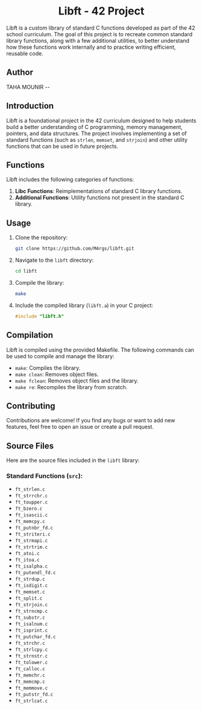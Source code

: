 <h1 align="center">Libft - 42 Project</h1>

Libft is a custom library of standard C functions developed as part of the 42 school curriculum. The goal of this project is to recreate common standard library functions, along with a few additional utilities, to better understand how these functions work internally and to practice writing efficient, reusable code.

## Author
TAHA MOUNIR --

## Introduction

Libft is a foundational project in the 42 curriculum designed to help students build a better understanding of C programming, memory management, pointers, and data structures. The project involves implementing a set of standard functions (such as `strlen`, `memset`, and `strjoin`) and other utility functions that can be used in future projects.

## Functions

Libft includes the following categories of functions:

1. **Libc Functions**: Reimplementations of standard C library functions.
2. **Additional Functions**: Utility functions not present in the standard C library.

## Usage

1. Clone the repository:
    ```bash
    git clone https://github.com/M4rgs/libft.git
    ```

2. Navigate to the `libft` directory:
    ```bash
    cd libft
    ```

3. Compile the library:
    ```bash
    make
    ```

4. Include the compiled library (`libft.a`) in your C project:
    ```c
    #include "libft.h"
    ```

## Compilation

Libft is compiled using the provided Makefile. The following commands can be used to compile and manage the library:

- `make`: Compiles the library.
- `make clean`: Removes object files.
- `make fclean`: Removes object files and the library.
- `make re`: Recompiles the library from scratch.

## Contributing

Contributions are welcome! If you find any bugs or want to add new features, feel free to open an issue or create a pull request.

## Source Files

Here are the source files included in the `libft` library:

### Standard Functions (`src`):

- `ft_strlen.c`
- `ft_strrchr.c`
- `ft_toupper.c`
- `ft_bzero.c`
- `ft_isascii.c`
- `ft_memcpy.c`
- `ft_putnbr_fd.c`
- `ft_striteri.c`
- `ft_strmapi.c`
- `ft_strtrim.c`
- `ft_atoi.c`
- `ft_itoa.c`
- `ft_isalpha.c`
- `ft_putendl_fd.c`
- `ft_strdup.c`
- `ft_isdigit.c`
- `ft_memset.c`
- `ft_split.c`
- `ft_strjoin.c`
- `ft_strncmp.c`
- `ft_substr.c`
- `ft_isalnum.c`
- `ft_isprint.c`
- `ft_putchar_fd.c`
- `ft_strchr.c`
- `ft_strlcpy.c`
- `ft_strnstr.c`
- `ft_tolower.c`
- `ft_calloc.c`
- `ft_memchr.c`
- `ft_memcmp.c`
- `ft_memmove.c`
- `ft_putstr_fd.c`
- `ft_strlcat.c`

